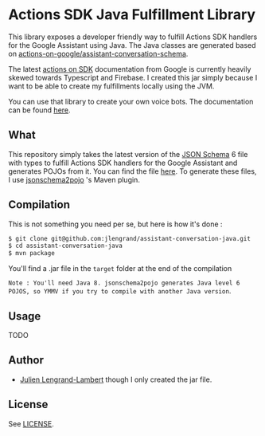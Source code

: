 # Actions SDK Java Fulfillment Library

This library exposes a developer friendly way to fulfill Actions SDK handlers for the Google Assistant using Java. The Java classes are generated based on [actions-on-google/assistant-conversation-schema](https://raw.githubusercontent.com/actions-on-google/assistant-conversation-schema).

The latest [actions on SDK](https://developers.google.com/assistant/conversational/webhooks#external_https_endpoint) documentation from Google is currently heavily skewed towards Typescript and Firebase. I created this jar simply because I want to be able to create my fulfillments locally using the JVM.

You can use that library to create your own voice bots. The documentation can be found [here](https://developers.google.com/assistant).

## What

This repository simply takes the latest version of the [JSON Schema](http://json-schema.org/) 6 file with types to fulfill Actions SDK handlers for the Google Assistant and generates POJOs from it. You can find the file [here](https://github.com/actions-on-google/assistant-conversation-schema/blob/master/conversation.json).
To generate these files, I use [jsonschema2pojo](https://github.com/joelittlejohn/jsonschema2pojo) 's Maven plugin.


## Compilation

This is not something you need per se, but here is how it's done : 

```bash
$ git clone git@github.com:jlengrand/assistant-conversation-java.git
$ cd assistant-conversation-java
$ mvn package
```

You'll find a .jar file in the `target` folder at the end of the compilation

`Note : You'll need Java 8. jsonschema2pojo generates Java level 6 POJOS, so YMMV if you try to compile with another Java version`.

## Usage


TODO


## Author

* [Julien Lengrand-Lambert](https://github.com/jlengrand) though I only created the jar file.

## License
See [LICENSE](LICENSE).


